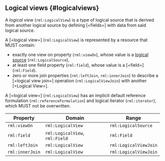 ## Logical views {#logicalviews}

A <dfn>logical view</dfn> (`rml:LogicalView`) is a type of <!-- TODO link to logical source definition in IO? raise issue -->logical source that is derived from another <!-- TODO core or io, dependent on https://github.com/kg-construct/rml-lv/issues/7 and https://github.com/kg-construct/rml-lv/issues/14-->logical source by defining [=fields=] with data from said <!-- TODO io -->logical source.

A [=logical view=] (`rml:LogicalView`) is represented by a resource that MUST contain:
- exactly one view on property (`rml:viewOn`), whose value is a <!-- TODO reference to core, dependent on https://github.com/kg-construct/rml-core/issues/127-->[logical source](https://kg-construct.github.io/rml-io/spec/docs/#source-vocabulary) (`rml:LogicalSource`),
- at least one field property (`rml:field`), whose value is a [=field=] (`rml:Field`).
- zero or more join properties (`rml:leftJoin`, `rml:innerJoin`) to describe a [=logical view join=] operation (`rml:LogicalViewJoin`) with another [=Logical View=].

A [=logical view=] (`rml:LogicalView`) has an implicit default <!-- TODO reference to core, dependent on https://github.com/kg-construct/rml-core/issues/127-->reference formulation (`rml:referenceFormulation`) and logical iterator (`rml:iterator`), which MUST not be overwritten. 

| Property        | Domain                         | Range                 |
|-----------------|--------------------------------|-----------------------|
| `rml:viewOn`    | `rml:LogicalView`              | `rml:LogicalSource`   |
| `rml:field`     | `rml:LogicalView`, `rml:Field` | `rml:Field`           |
| `rml:leftJoin`  | `rml:LogicalView`              | `rml:LogicalViewJoin` |
| `rml:innerJoin` | `rml:LogicalView`              | `rml:LogicalViewJoin` |
